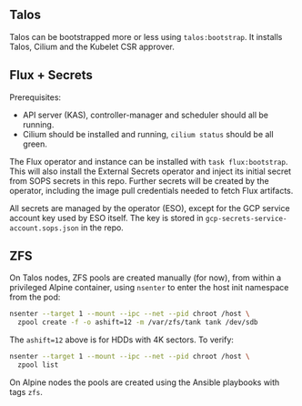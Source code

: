 ## Talos

Talos can be bootstrapped more or less using `talos:bootstrap`. It installs Talos, Cilium and the Kubelet CSR approver.

## Flux + Secrets

Prerequisites:

- API server (KAS), controller-manager and scheduler should all be running.
- Cilium should be installed and running, `cilium status` should be all green.

The Flux operator and instance can be installed with `task flux:bootstrap`. This will also install the External Secrets
operator and inject its initial secret from SOPS secrets in this repo. Further secrets will be created by the operator,
including the image pull credentials needed to fetch Flux artifacts.

All secrets are managed by the operator (ESO), except for the GCP service account key used by ESO itself. The key is
stored in `gcp-secrets-service-account.sops.json` in the repo.

## ZFS

On Talos nodes, ZFS pools are created manually (for now), from within a privileged Alpine container, using `nsenter` to
enter the host init namespace from the pod:

```sh
nsenter --target 1 --mount --ipc --net --pid chroot /host \
  zpool create -f -o ashift=12 -m /var/zfs/tank tank /dev/sdb
```

The `ashift=12` above is for HDDs with 4K sectors. To verify:

```sh
nsenter --target 1 --mount --ipc --net --pid chroot /host \
  zpool list
```

On Alpine nodes the pools are created using the Ansible playbooks with tags `zfs`.

